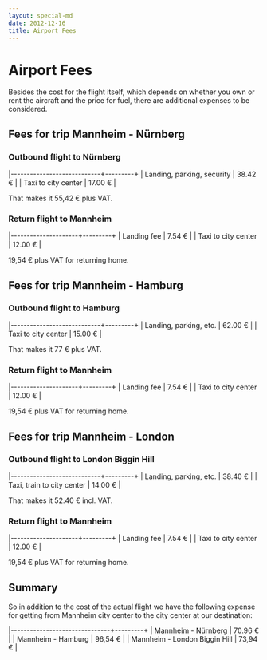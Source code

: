 ```yaml
---
layout: special-md
date: 2012-12-16
title: Airport Fees
---
```

# Airport Fees
Besides the cost for the flight itself, which depends on whether you own or rent the aircraft and the price for fuel, there are additional expenses to be considered.

## Fees for trip Mannheim - Nürnberg

### Outbound flight to Nürnberg

|----------------------------+---------+
| Landing, parking, security | 38.42 € |
| Taxi to city center        | 17.00 € |

That makes it 55,42 € plus VAT.

### Return flight to Mannheim

|---------------------+---------+
| Landing fee         | 7.54 €  |
| Taxi to city center | 12.00 € |

19,54 € plus VAT for returning home.

## Fees for trip Mannheim - Hamburg

### Outbound flight to Hamburg

|----------------------------+---------+
| Landing, parking, etc.     | 62.00 € |
| Taxi to city center        | 15.00 € |

That makes it 77 € plus VAT.

### Return flight to Mannheim

|---------------------+---------+
| Landing fee         | 7.54 €  |
| Taxi to city center | 12.00 € |

19,54 € plus VAT for returning home.

## Fees for trip Mannheim - London

### Outbound flight to London Biggin Hill

|----------------------------+---------+
| Landing, parking, etc.     | 38.40 € |
| Taxi, train to city center | 14.00 € |

That makes it 52.40 € incl. VAT.

### Return flight to Mannheim

|---------------------+---------+
| Landing fee         | 7.54 €  |
| Taxi to city center | 12.00 € |

19,54 € plus VAT for returning home.

## Summary
So in addition to the cost of the actual flight we have the following expense for getting from Mannheim city center to the city center at our destination:

|-------------------------------+---------+
| Mannheim - Nürnberg           | 70.96 € |
| Mannheim - Hamburg            | 96,54 € |
| Mannheim - London Biggin Hill | 73,94 € |
